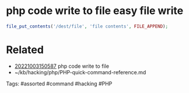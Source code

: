 # php code write to file easy file write
```php
file_put_contents('/dest/file', 'file contents', FILE_APPEND);
```

# Related
- [20221003150587](/zet/20221003150587/README.md) php code write to file
- ~/kb/hacking/php/PHP-quick-command-reference.md

Tags:
    #assorted #command #hacking #PHP

